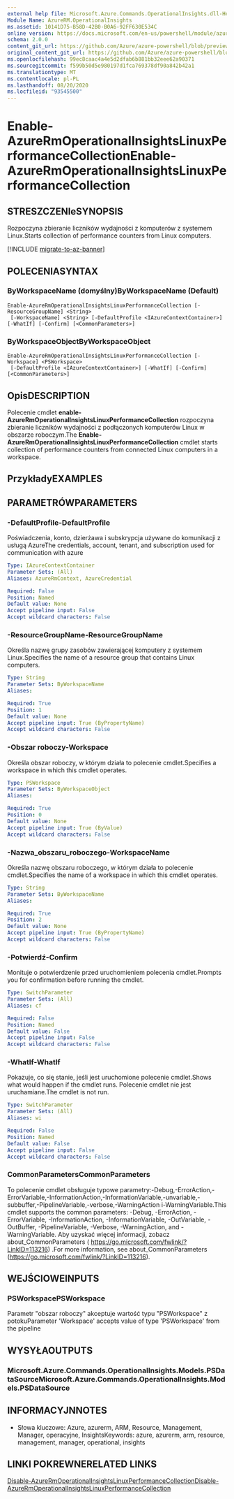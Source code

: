 ```yaml
---
external help file: Microsoft.Azure.Commands.OperationalInsights.dll-Help.xml
Module Name: AzureRM.OperationalInsights
ms.assetid: 10141D75-B58D-42B0-B0A6-92FF630E534C
online version: https://docs.microsoft.com/en-us/powershell/module/azurerm.operationalinsights/enable-azurermoperationalinsightslinuxperformancecollection
schema: 2.0.0
content_git_url: https://github.com/Azure/azure-powershell/blob/preview/src/ResourceManager/OperationalInsights/Commands.OperationalInsights/help/Enable-AzureRmOperationalInsightsLinuxPerformanceCollection.md
original_content_git_url: https://github.com/Azure/azure-powershell/blob/preview/src/ResourceManager/OperationalInsights/Commands.OperationalInsights/help/Enable-AzureRmOperationalInsightsLinuxPerformanceCollection.md
ms.openlocfilehash: 99ec8caac4a4e5d2dfab6b881bb32eee62a90371
ms.sourcegitcommit: f599b50d5e980197d1fca769378df90a842b42a1
ms.translationtype: MT
ms.contentlocale: pl-PL
ms.lasthandoff: 08/20/2020
ms.locfileid: "93545500"
---
```

# <span data-ttu-id="2b9c4-101">Enable-AzureRmOperationalInsightsLinuxPerformanceCollection</span><span class="sxs-lookup"><span data-stu-id="2b9c4-101">Enable-AzureRmOperationalInsightsLinuxPerformanceCollection</span></span>

## <span data-ttu-id="2b9c4-102">STRESZCZENIe</span><span class="sxs-lookup"><span data-stu-id="2b9c4-102">SYNOPSIS</span></span>
<span data-ttu-id="2b9c4-103">Rozpoczyna zbieranie liczników wydajności z komputerów z systemem Linux.</span><span class="sxs-lookup"><span data-stu-id="2b9c4-103">Starts collection of performance counters from Linux computers.</span></span>

[!INCLUDE [migrate-to-az-banner](../../includes/migrate-to-az-banner.md)]

## <span data-ttu-id="2b9c4-104">POLECENIA</span><span class="sxs-lookup"><span data-stu-id="2b9c4-104">SYNTAX</span></span>

### <span data-ttu-id="2b9c4-105">ByWorkspaceName (domyślny)</span><span class="sxs-lookup"><span data-stu-id="2b9c4-105">ByWorkspaceName (Default)</span></span>
```
Enable-AzureRmOperationalInsightsLinuxPerformanceCollection [-ResourceGroupName] <String>
 [-WorkspaceName] <String> [-DefaultProfile <IAzureContextContainer>] [-WhatIf] [-Confirm] [<CommonParameters>]
```

### <span data-ttu-id="2b9c4-106">ByWorkspaceObject</span><span class="sxs-lookup"><span data-stu-id="2b9c4-106">ByWorkspaceObject</span></span>
```
Enable-AzureRmOperationalInsightsLinuxPerformanceCollection [-Workspace] <PSWorkspace>
 [-DefaultProfile <IAzureContextContainer>] [-WhatIf] [-Confirm] [<CommonParameters>]
```

## <span data-ttu-id="2b9c4-107">Opis</span><span class="sxs-lookup"><span data-stu-id="2b9c4-107">DESCRIPTION</span></span>
<span data-ttu-id="2b9c4-108">Polecenie cmdlet **enable-AzureRmOperationalInsightsLinuxPerformanceCollection** rozpoczyna zbieranie liczników wydajności z podłączonych komputerów Linux w obszarze roboczym.</span><span class="sxs-lookup"><span data-stu-id="2b9c4-108">The **Enable-AzureRmOperationalInsightsLinuxPerformanceCollection** cmdlet starts collection of performance counters from connected Linux computers in a workspace.</span></span>

## <span data-ttu-id="2b9c4-109">Przykłady</span><span class="sxs-lookup"><span data-stu-id="2b9c4-109">EXAMPLES</span></span>

## <span data-ttu-id="2b9c4-110">PARAMETRÓW</span><span class="sxs-lookup"><span data-stu-id="2b9c4-110">PARAMETERS</span></span>

### <span data-ttu-id="2b9c4-111">-DefaultProfile</span><span class="sxs-lookup"><span data-stu-id="2b9c4-111">-DefaultProfile</span></span>
<span data-ttu-id="2b9c4-112">Poświadczenia, konto, dzierżawa i subskrypcja używane do komunikacji z usługą Azure</span><span class="sxs-lookup"><span data-stu-id="2b9c4-112">The credentials, account, tenant, and subscription used for communication with azure</span></span>

```yaml
Type: IAzureContextContainer
Parameter Sets: (All)
Aliases: AzureRmContext, AzureCredential

Required: False
Position: Named
Default value: None
Accept pipeline input: False
Accept wildcard characters: False
```

### <span data-ttu-id="2b9c4-113">-ResourceGroupName</span><span class="sxs-lookup"><span data-stu-id="2b9c4-113">-ResourceGroupName</span></span>
<span data-ttu-id="2b9c4-114">Określa nazwę grupy zasobów zawierającej komputery z systemem Linux.</span><span class="sxs-lookup"><span data-stu-id="2b9c4-114">Specifies the name of a resource group that contains Linux computers.</span></span>

```yaml
Type: String
Parameter Sets: ByWorkspaceName
Aliases: 

Required: True
Position: 1
Default value: None
Accept pipeline input: True (ByPropertyName)
Accept wildcard characters: False
```

### <span data-ttu-id="2b9c4-115">-Obszar roboczy</span><span class="sxs-lookup"><span data-stu-id="2b9c4-115">-Workspace</span></span>
<span data-ttu-id="2b9c4-116">Określa obszar roboczy, w którym działa to polecenie cmdlet.</span><span class="sxs-lookup"><span data-stu-id="2b9c4-116">Specifies a workspace in which this cmdlet operates.</span></span>

```yaml
Type: PSWorkspace
Parameter Sets: ByWorkspaceObject
Aliases: 

Required: True
Position: 0
Default value: None
Accept pipeline input: True (ByValue)
Accept wildcard characters: False
```

### <span data-ttu-id="2b9c4-117">-Nazwa_obszaru_roboczego</span><span class="sxs-lookup"><span data-stu-id="2b9c4-117">-WorkspaceName</span></span>
<span data-ttu-id="2b9c4-118">Określa nazwę obszaru roboczego, w którym działa to polecenie cmdlet.</span><span class="sxs-lookup"><span data-stu-id="2b9c4-118">Specifies the name of a workspace in which this cmdlet operates.</span></span>

```yaml
Type: String
Parameter Sets: ByWorkspaceName
Aliases: 

Required: True
Position: 2
Default value: None
Accept pipeline input: True (ByPropertyName)
Accept wildcard characters: False
```

### <span data-ttu-id="2b9c4-119">-Potwierdź</span><span class="sxs-lookup"><span data-stu-id="2b9c4-119">-Confirm</span></span>
<span data-ttu-id="2b9c4-120">Monituje o potwierdzenie przed uruchomieniem polecenia cmdlet.</span><span class="sxs-lookup"><span data-stu-id="2b9c4-120">Prompts you for confirmation before running the cmdlet.</span></span>

```yaml
Type: SwitchParameter
Parameter Sets: (All)
Aliases: cf

Required: False
Position: Named
Default value: False
Accept pipeline input: False
Accept wildcard characters: False
```

### <span data-ttu-id="2b9c4-121">-WhatIf</span><span class="sxs-lookup"><span data-stu-id="2b9c4-121">-WhatIf</span></span>
<span data-ttu-id="2b9c4-122">Pokazuje, co się stanie, jeśli jest uruchomione polecenie cmdlet.</span><span class="sxs-lookup"><span data-stu-id="2b9c4-122">Shows what would happen if the cmdlet runs.</span></span>
<span data-ttu-id="2b9c4-123">Polecenie cmdlet nie jest uruchamiane.</span><span class="sxs-lookup"><span data-stu-id="2b9c4-123">The cmdlet is not run.</span></span>

```yaml
Type: SwitchParameter
Parameter Sets: (All)
Aliases: wi

Required: False
Position: Named
Default value: False
Accept pipeline input: False
Accept wildcard characters: False
```

### <span data-ttu-id="2b9c4-124">CommonParameters</span><span class="sxs-lookup"><span data-stu-id="2b9c4-124">CommonParameters</span></span>
<span data-ttu-id="2b9c4-125">To polecenie cmdlet obsługuje typowe parametry:-Debug,-ErrorAction,-ErrorVariable,-InformationAction,-InformationVariable,-unvariable,-subbuffer,-PipelineVariable,-verbose,-WarningAction i-WarningVariable.</span><span class="sxs-lookup"><span data-stu-id="2b9c4-125">This cmdlet supports the common parameters: -Debug, -ErrorAction, -ErrorVariable, -InformationAction, -InformationVariable, -OutVariable, -OutBuffer, -PipelineVariable, -Verbose, -WarningAction, and -WarningVariable.</span></span> <span data-ttu-id="2b9c4-126">Aby uzyskać więcej informacji, zobacz about_CommonParameters ( https://go.microsoft.com/fwlink/?LinkID=113216) .</span><span class="sxs-lookup"><span data-stu-id="2b9c4-126">For more information, see about_CommonParameters (https://go.microsoft.com/fwlink/?LinkID=113216).</span></span>

## <span data-ttu-id="2b9c4-127">WEJŚCIOWE</span><span class="sxs-lookup"><span data-stu-id="2b9c4-127">INPUTS</span></span>

### <span data-ttu-id="2b9c4-128">PSWorkspace</span><span class="sxs-lookup"><span data-stu-id="2b9c4-128">PSWorkspace</span></span>
<span data-ttu-id="2b9c4-129">Parametr "obszar roboczy" akceptuje wartość typu "PSWorkspace" z potoku</span><span class="sxs-lookup"><span data-stu-id="2b9c4-129">Parameter 'Workspace' accepts value of type 'PSWorkspace' from the pipeline</span></span>

## <span data-ttu-id="2b9c4-130">WYSYŁA</span><span class="sxs-lookup"><span data-stu-id="2b9c4-130">OUTPUTS</span></span>

### <span data-ttu-id="2b9c4-131">Microsoft.Azure.Commands.OperationalInsights.Models.PSDataSource</span><span class="sxs-lookup"><span data-stu-id="2b9c4-131">Microsoft.Azure.Commands.OperationalInsights.Models.PSDataSource</span></span>

## <span data-ttu-id="2b9c4-132">INFORMACYJN</span><span class="sxs-lookup"><span data-stu-id="2b9c4-132">NOTES</span></span>
* <span data-ttu-id="2b9c4-133">Słowa kluczowe: Azure, azurerm, ARM, Resource, Management, Manager, operacyjne, Insights</span><span class="sxs-lookup"><span data-stu-id="2b9c4-133">Keywords: azure, azurerm, arm, resource, management, manager, operational, insights</span></span>

## <span data-ttu-id="2b9c4-134">LINKI POKREWNE</span><span class="sxs-lookup"><span data-stu-id="2b9c4-134">RELATED LINKS</span></span>

[<span data-ttu-id="2b9c4-135">Disable-AzureRmOperationalInsightsLinuxPerformanceCollection</span><span class="sxs-lookup"><span data-stu-id="2b9c4-135">Disable-AzureRmOperationalInsightsLinuxPerformanceCollection</span></span>](./Disable-AzureRmOperationalInsightsLinuxPerformanceCollection.md)


